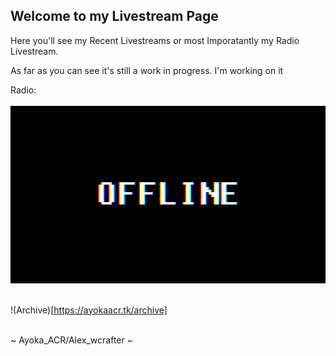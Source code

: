 ## Welcome to my Livestream Page

Here you'll see my Recent Livestreams or most Imporatantly my Radio Livestream.

As far as you can see it's still a work in progress. I'm working on it

Radio: <br> <br>
![Offline](https://github.com/alexwcrafter/livestreams/blob/gh-pages/1.jpg?raw=true)<br> <br>

!(Archive)[https://ayokaacr.tk/archive]

<br>
~ Ayoka_ACR/Alex_wcrafter ~
